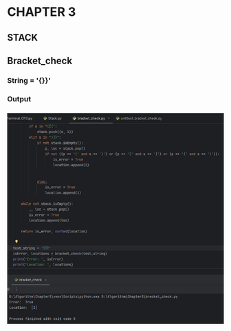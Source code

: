 # CHAPTER 3
## STACK
## Bracket_check
### String = '{}}'
### **Output**
### ![stack](https://github.com/unzaza22/Algorithm/blob/main/Chapter3/stack.png)

